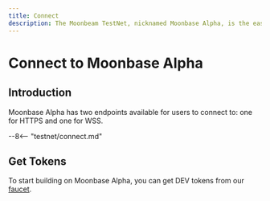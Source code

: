 ```yaml
---
title: Connect
description: The Moonbeam TestNet, nicknamed Moonbase Alpha, is the easiest way to get started with a Polkadot environment. Follow this tutorial to connect to the TestNet.
---
```


# Connect to Moonbase Alpha

## Introduction
Moonbase Alpha has two endpoints available for users to connect to: one for HTTPS and one for WSS.

--8<-- "testnet/connect.md"

## Get Tokens

To start building on Moonbase Alpha, you can get DEV tokens from our [faucet](/getting-started/testnet/faucet/).
